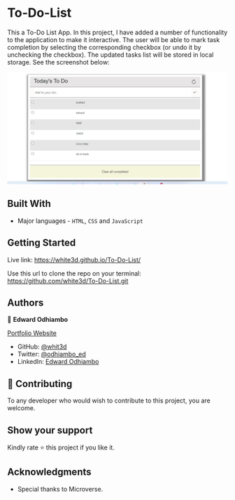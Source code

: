 # To-Do-List

This a To-Do List App. In this project, I have added a number of functionality to the application to make it interactive. The user will be able to mark task completion by selecting the corresponding checkbox (or undo it by unchecking the checkbox). The updated tasks list will be stored in local storage. See the screenshot below:

![screenshot](screenshot.png)


## Built With

- Major languages - `HTML`, `CSS` and `JavaScript`

## Getting Started

Live link: https://white3d.github.io/To-Do-List/

Use this url to clone the repo on your terminal: https://github.com/white3d/To-Do-List.git

## Authors

👤 **Edward Odhiambo**

[Portfolio Website](https://odhiambo-edward.netlify.app/)

- GitHub: [@whit3d](https://github.com/white3d)
- Twitter: [@odhiambo_ed](https://twitter.com/odhiambo_ed)
- LinkedIn: [Edward Odhiambo](https://www.linkedin.com/in/edward-odhiambo-6a462a21b/)

## 🤝 Contributing

To any developer who would wish to contribute to this project, you are welcome.

## Show your support

Kindly rate ⭐️ this project if you like it.

## Acknowledgments

- Special thanks to Microverse.
